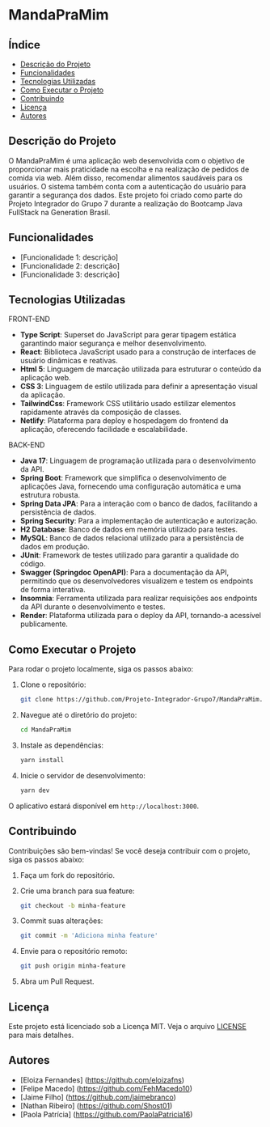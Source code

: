 # MandaPraMim

## Índice

- [Descrição do Projeto](#descri%C3%A7%C3%A3o-do-projeto)
- [Funcionalidades](#funcionalidades)
- [Tecnologias Utilizadas](#tecnologias-utilizadas)
- [Como Executar o Projeto](#como-executar-o-projeto)
- [Contribuindo](#contribuindo)
- [Licença](#licen%C3%A7a)
- [Autores](#autores)

## Descrição do Projeto

O MandaPraMim é uma aplicação web desenvolvida com o objetivo de proporcionar mais praticidade na escolha e na realização de pedidos de comida via web. Além disso, recomendar alimentos saudáveis para os usuários. O sistema também conta com a autenticação do usuário para garantir a segurança dos dados. Este projeto foi criado como parte do Projeto Integrador do Grupo 7 durante a realização do Bootcamp Java FullStack na Generation Brasil.

## Funcionalidades

- [Funcionalidade 1: descrição]
- [Funcionalidade 2: descrição]
- [Funcionalidade 3: descrição]

## Tecnologias Utilizadas

FRONT-END
- **Type Script**: Superset do JavaScript para gerar tipagem estática garantindo maior segurança e melhor desenvolvimento.
- **React**: Biblioteca JavaScript usado para a construção de interfaces de usuário dinâmicas e reativas.
- **Html 5**: Linguagem de marcação utilizada para estruturar o conteúdo da aplicação web.
- **CSS 3**: Linguagem de estilo utilizada para definir a apresentação visual da aplicação.
- **TailwindCss**: Framework CSS utilitário usado estilizar elementos rapidamente através da composição de classes.
- **Netlify**: Plataforma para deploy e hospedagem do frontend da aplicação, oferecendo facilidade e escalabilidade.

BACK-END
  
- **Java 17**: Linguagem de programação utilizada para o desenvolvimento da API.
- **Spring Boot**: Framework que simplifica o desenvolvimento de aplicações Java, fornecendo uma configuração automática e uma estrutura robusta.
- **Spring Data JPA**: Para a interação com o banco de dados, facilitando a persistência de dados.
- **Spring Security**: Para a implementação de autenticação e autorização.
- **H2 Database**: Banco de dados em memória utilizado para testes.
- **MySQL**: Banco de dados relacional utilizado para a persistência de dados em produção.
- **JUnit**: Framework de testes utilizado para garantir a qualidade do código.
- **Swagger (Springdoc OpenAPI)**: Para a documentação da API, permitindo que os desenvolvedores visualizem e testem os endpoints de forma interativa.
- **Insomnia**: Ferramenta utilizada para realizar requisições aos endpoints da API durante o desenvolvimento e testes.
- **Render**: Plataforma utilizada para o deploy da API, tornando-a acessível publicamente.



## Como Executar o Projeto

Para rodar o projeto localmente, siga os passos abaixo:

1. Clone o repositório:

   ```bash
   git clone https://github.com/Projeto-Integrador-Grupo7/MandaPraMim.git
   ```

2. Navegue até o diretório do projeto:

   ```bash
   cd MandaPraMim
   ```

3. Instale as dependências:

   ```bash
   yarn install
   ```

4. Inicie o servidor de desenvolvimento:

   ```bash
   yarn dev
   ```

O aplicativo estará disponível em `http://localhost:3000`.

## Contribuindo

Contribuições são bem-vindas! Se você deseja contribuir com o projeto, siga os passos abaixo:

1. Faça um fork do repositório.
2. Crie uma branch para sua feature:

   ```bash
   git checkout -b minha-feature
   ```

3. Commit suas alterações:

   ```bash
   git commit -m 'Adiciona minha feature'
   ```

4. Envie para o repositório remoto:

   ```bash
   git push origin minha-feature
   ```

5. Abra um Pull Request.

## Licença

Este projeto está licenciado sob a Licença MIT. Veja o arquivo [LICENSE](LICENSE) para mais detalhes.

## Autores

- [Eloiza Fernandes] (https://github.com/eloizafns)
- [Felipe Macedo] (https://github.com/FehMacedo10)
- [Jaime Filho] (https://github.com/jaimebranco)
- [Nathan Ribeiro] (https://github.com/Shost01)
- [Paola Patrícia] (https://github.com/PaolaPatricia16)

